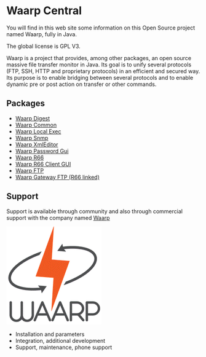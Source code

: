 Waarp Central
=============

You will find in this web site some information on this Open Source project named Waarp,
fully in Java.

The global license is GPL V3.

Waarp is a project that provides, among other packages, 
an open source massive file transfer monitor 
in Java. Its goal is to unify several protocols (FTP, SSH, HTTP and proprietary 
protocols) in an efficient and secured way. Its purpose is to enable bridging between 
several protocols and to enable dynamic pre or post action on transfer or other commands.

Packages
--------

 * [Waarp Digest](http://waarp.github.com/WaarpDigest)
 * [Waarp Common](http://waarp.github.com/WaarpCommon)
 * [Waarp Local Exec](http://waarp.github.com/WaarpLocalExec)
 * [Waarp Snmp](http://waarp.github.com/WaarpSnmp)
 * [Waarp XmlEditor](http://waarp.github.com/WaarpXmlEditor)
 * [Waarp Password Gui](http://waarp.github.com/WaarpPasswordGui)
 * [Waarp R66](http://waarp.github.com/WaarpR66)
 * [Waarp R66 Client GUI](http://waarp.github.com/WaarpR66Gui)
 * [Waarp FTP](http://waarp.github.com/WaarpFtp)
 * [Waarp Gateway FTP (R66 linked)](http://waarp.github.com/WaarpGatewayFtp) 	

Support
-------

Support is available through community and also through commercial support
with the company named [Waarp](http://www.waarp.it/)

![Waarp Company](/res/waarp/waarp.gif "Waarp")

 * Installation and parameters
 * Integration, additional development
 * Support, maintenance, phone support
 
